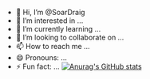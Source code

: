 - 👋 Hi, I’m @SoarDraig
- 👀 I’m interested in ...
- 🌱 I’m currently learning ...
- 💞️ I’m looking to collaborate on ...
- 📫 How to reach me ...
- 😄 Pronouns: ...
- ⚡ Fun fact: ...
[![Anurag's GitHub stats](https://github-read-state-git-main-soardraigs-projects.vercel.app/api?username=SoraDraig)](https://github.com/anuraghazra/github-readme-stats)

<!---
SoarDraig/SoarDraig is a ✨ special ✨ repository because its `README.md` (this file) appears on your GitHub profile.
You can click the Preview link to take a look at your changes.
--->
